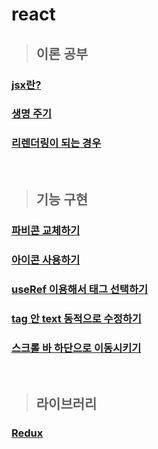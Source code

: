 # react
> ## 이론 공부

### [jsx란?](https://github.com/ka0824/react/blob/main/theory/jsx.md)

### [생명 주기](https://github.com/ka0824/react/blob/main/theory/life_cycle.md)

### [리렌더링이 되는 경우](https://github.com/ka0824/react/blob/main/theory/when_rerendering.md)

<br />

> ## 기능 구현

### [파비콘 교체하기](https://github.com/ka0824/react/blob/main/feat/favicon.md)

### [아이콘 사용하기](https://github.com/ka0824/react/blob/main/feat/use_icon.md)

### [useRef 이용해서 태그 선택하기](https://github.com/ka0824/react/blob/main/feat/useref_tag_select.md)

### [tag 안 text 동적으로 수정하기](https://github.com/ka0824/react/blob/main/feat/edit_text_in_tag.md)

### [스크롤 바 하단으로 이동시키기](https://github.com/ka0824/react/blob/main/feat/scroll_bar_go_bottom.md)

<br />

> ## 라이브러리

### [Redux](https://github.com/ka0824/react/blob/main/library/redux.md)
